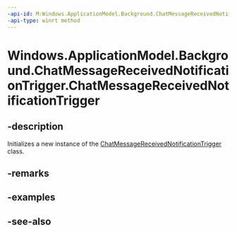 ```yaml
---
-api-id: M:Windows.ApplicationModel.Background.ChatMessageReceivedNotificationTrigger.#ctor
-api-type: winrt method
---
```


<!-- Method syntax
public ChatMessageReceivedNotificationTrigger()
-->

# Windows.ApplicationModel.Background.ChatMessageReceivedNotificationTrigger.ChatMessageReceivedNotificationTrigger

## -description
Initializes a new instance of the [ChatMessageReceivedNotificationTrigger](chatmessagereceivednotificationtrigger.md) class.

## -remarks

## -examples

## -see-also
